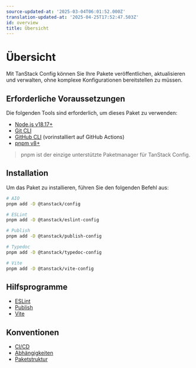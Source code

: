 ```yaml
---
source-updated-at: '2025-03-04T06:01:52.000Z'
translation-updated-at: '2025-04-25T17:52:47.503Z'
id: overview
title: Übersicht
---
```

# Übersicht

Mit TanStack Config können Sie Ihre Pakete veröffentlichen, aktualisieren und verwalten, ohne komplexe Konfigurationen bereitstellen zu müssen.

## Erforderliche Voraussetzungen

Die folgenden Tools sind erforderlich, um dieses Paket zu verwenden:

- [Node.js v18.17+](https://nodejs.org/en/download/current/)
- [Git CLI](https://git-scm.com/downloads)
- [GitHub CLI](https://cli.github.com/) (vorinstalliert auf GitHub Actions)
- [pnpm v8+](https://pnpm.io/)

> pnpm ist der einzige unterstützte Paketmanager für TanStack Config.

## Installation

Um das Paket zu installieren, führen Sie den folgenden Befehl aus:

```bash
# AIO
pnpm add -D @tanstack/config

# ESLint
pnpm add -D @tanstack/eslint-config

# Publish
pnpm add -D @tanstack/publish-config

# Typedoc
pnpm add -D @tanstack/typedoc-config

# Vite
pnpm add -D @tanstack/vite-config
```

## Hilfsprogramme

- [ESLint](./eslint.md)
- [Publish](./publish.md)
- [Vite](./vite.md)

## Konventionen

- [CI/CD](./ci-cd.md)
- [Abhängigkeiten](./dependencies.md)
- [Paketstruktur](./package-structure.md)
